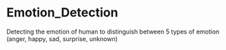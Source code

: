 # Emotion_Detection
Detecting the emotion of human to distinguish between 5 types of emotion (anger, happy, sad, surprise, unknown)
